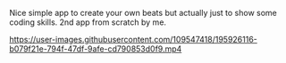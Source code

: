 Nice simple app to create your own beats but actually just to show some coding skills.
2nd app from scratch by me.



https://user-images.githubusercontent.com/109547418/195926116-b079f21e-794f-47df-9afe-cd790853d0f9.mp4

